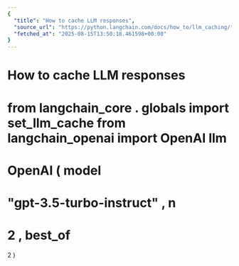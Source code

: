 ```yaml
---
{
  "title": "How to cache LLM responses",
  "source_url": "https://python.langchain.com/docs/how_to/llm_caching/",
  "fetched_at": "2025-08-15T13:50:18.461598+00:00"
}
---
```


# How to cache LLM responses

from
langchain_core
.
globals
import
set_llm_cache
from
langchain_openai
import
OpenAI
llm
=
OpenAI
(
model
=
"gpt-3.5-turbo-instruct"
,
n
=
2
,
best_of
=
2
)
